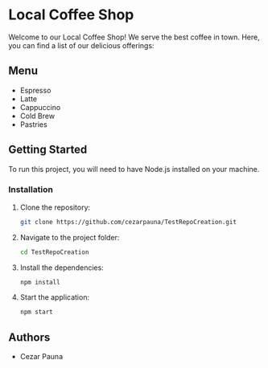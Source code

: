 # Local Coffee Shop

Welcome to our Local Coffee Shop! We serve the best coffee in town. Here, you can find a list of our delicious offerings:

## Menu
- Espresso
- Latte
- Cappuccino
- Cold Brew
- Pastries

## Getting Started
To run this project, you will need to have Node.js installed on your machine.

### Installation
1. Clone the repository:
   ```bash
   git clone https://github.com/cezarpauna/TestRepoCreation.git
   ```
2. Navigate to the project folder:
   ```bash
   cd TestRepoCreation
   ```
3. Install the dependencies:
   ```bash
   npm install
   ```
4. Start the application:
   ```bash
   npm start
   ```

## Authors
- Cezar Pauna